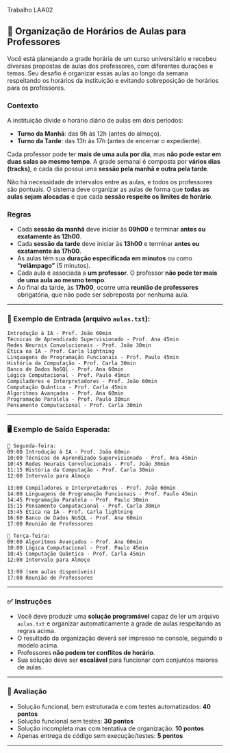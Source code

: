 Trabalho LAA02

## 🏫 Organização de Horários de Aulas para Professores

Você está planejando a grade horária de um curso universitário e recebeu diversas propostas de aulas dos professores, com diferentes durações e temas. Seu desafio é organizar essas aulas ao longo da semana respeitando os horários da instituição e evitando sobreposição de horários para os professores.

### Contexto

A instituição divide o horário diário de aulas em dois períodos:

* **Turno da Manhã**: das 9h às 12h (antes do almoço).
* **Turno da Tarde**: das 13h às 17h (antes de encerrar o expediente).

Cada professor pode ter **mais de uma aula por dia**, mas **não pode estar em duas salas ao mesmo tempo**. A grade semanal é composta por **vários dias (tracks)**, e cada dia possui uma **sessão pela manhã e outra pela tarde**.

Não há necessidade de intervalos entre as aulas, e todos os professores são pontuais. O sistema deve organizar as aulas de forma que **todas as aulas sejam alocadas** e que cada **sessão respeite os limites de horário**.

### Regras

* Cada **sessão da manhã** deve iniciar às **09h00** e terminar **antes ou exatamente às 12h00**.
* Cada **sessão da tarde** deve iniciar às **13h00** e terminar **antes ou exatamente às 17h00**.
* As aulas têm sua **duração especificada em minutos** ou como **“relâmpago”** (5 minutos).
* Cada aula é associada a **um professor**. O professor **não pode ter mais de uma aula ao mesmo tempo**.
* Ao final da tarde, às **17h00**, ocorre uma **reunião de professores** obrigatória, que não pode ser sobreposta por nenhuma aula.

---

### 📄 Exemplo de Entrada (arquivo `aulas.txt`):

```
Introdução à IA - Prof. João 60min
Técnicas de Aprendizado Supervisionado - Prof. Ana 45min
Redes Neurais Convolucionais - Prof. João 30min
Ética na IA - Prof. Carla lightning
Linguagens de Programação Funcionais - Prof. Paulo 45min
História da Computação - Prof. Carla 30min
Banco de Dados NoSQL - Prof. Ana 60min
Lógica Computacional - Prof. Paulo 45min
Compiladores e Interpretadores - Prof. João 60min
Computação Quântica - Prof. Carla 45min
Algoritmos Avançados - Prof. Ana 60min
Programação Paralela - Prof. Paulo 30min
Pensamento Computacional - Prof. Carla 30min
```

---

### 🖥️ Exemplo de Saída Esperada:

```
📅 Segunda-feira:
09:00 Introdução à IA - Prof. João 60min  
10:00 Técnicas de Aprendizado Supervisionado - Prof. Ana 45min  
10:45 Redes Neurais Convolucionais - Prof. João 30min  
11:15 História da Computação - Prof. Carla 30min  
12:00 Intervalo para Almoço  

13:00 Compiladores e Interpretadores - Prof. João 60min  
14:00 Linguagens de Programação Funcionais - Prof. Paulo 45min  
14:45 Programação Paralela - Prof. Paulo 30min  
15:15 Pensamento Computacional - Prof. Carla 30min  
15:45 Ética na IA - Prof. Carla lightning  
16:00 Banco de Dados NoSQL - Prof. Ana 60min  
17:00 Reunião de Professores

📅 Terça-feira:
09:00 Algoritmos Avançados - Prof. Ana 60min  
10:00 Lógica Computacional - Prof. Paulo 45min  
10:45 Computação Quântica - Prof. Carla 45min  
12:00 Intervalo para Almoço  

13:00 (sem aulas disponíveis)  
17:00 Reunião de Professores
```

---

### ✅ Instruções

* Você deve produzir uma **solução programável** capaz de ler um arquivo `aulas.txt` e organizar automaticamente a grade de aulas respeitando as regras acima.
* O resultado da organização deverá ser impresso no console, seguindo o modelo acima.
* Professores **não podem ter conflitos de horário**.
* Sua solução deve ser **escalável** para funcionar com conjuntos maiores de aulas.

---

### 🧪 Avaliação

* Solução funcional, bem estruturada e com testes automatizados: **40 pontos**
* Solução funcional sem testes: **30 pontos**
* Solução incompleta mas com tentativa de organização: **10 pontos**
* Apenas entrega de código sem execução/testes: **5 pontos**

---
